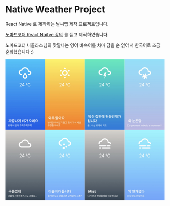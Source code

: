 # Native Weather Project

React Native 로 제작하는 날씨앱 제작 프로젝트입니다.

[노마드코더 React Naitve 강의](https://academy.nomadcoders.co/courses/216885/) 를 듣고 제작하였습니다.

노마드코더 니콜라스님의 맛깔나는 영어 비속어를 차마 담을 순 없어서 한국어로 조금 순화했습니다 :)

![](./image.jpeg)